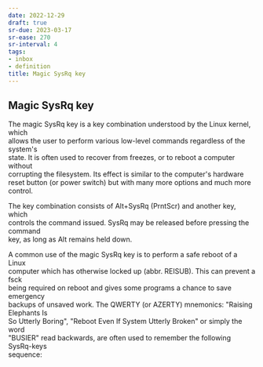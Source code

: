 ```yaml
---
date: 2022-12-29
draft: true
sr-due: 2023-03-17
sr-ease: 270
sr-interval: 4
tags:
- inbox
- definition
title: Magic SysRq key
---
```

   
## Magic SysRq key   
   
The magic SysRq key is a key combination understood by the Linux kernel, which   
allows the user to perform various low-level commands regardless of the system's   
state. It is often used to recover from freezes, or to reboot a computer without   
corrupting the filesystem. Its effect is similar to the computer's hardware   
reset button (or power switch) but with many more options and much more control.   
   
The key combination consists of Alt+SysRq (PrntScr) and another key, which   
controls the command issued. SysRq may be released before pressing the command   
key, as long as Alt remains held down.   
   
A common use of the magic SysRq key is to perform a safe reboot of a Linux   
computer which has otherwise locked up (abbr. REISUB). This can prevent a fsck   
being required on reboot and gives some programs a chance to save emergency   
backups of unsaved work. The QWERTY (or AZERTY) mnemonics: "Raising Elephants Is   
So Utterly Boring", "Reboot Even If System Utterly Broken" or simply the word   
"BUSIER" read backwards, are often used to remember the following SysRq-keys   
sequence: